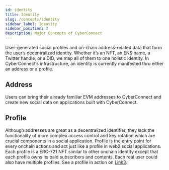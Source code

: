```yaml
---
id: identity
title: Identity
slug: /concepts/identity
sidebar_label: Identity
sidebar_position: 2
description: Major Concepts of CyberConnect
---
```


User-generated social profiles and on-chain address-related data that form the user’s decentralized identity. Whether it’s an NFT, an ENS name, a Twitter handle, or a DID, we map all of them to one holistic identity. In CyberConnect’s infrastructure, an identity is currently manifested thru either an address or a profile.

## Address

Users can bring their already familiar EVM addresses to CyberConnect and create new social data on applications built with CyberConnect.

## Profile

Although addresses are great as a decentralized identifier, they lack the functionality of more complex access control and key rotation which are crucial components in a social application. Profile is the entry point for every onchain actions and act just like a profile in web2 social applications. Each profile is a ERC-721 NFT similar to other onchain identity except that each profile owns its paid subscribers and contents. Each real user could also have multiple profiles. See a profile in action on [Link3](https://link3.to/shiyu).
